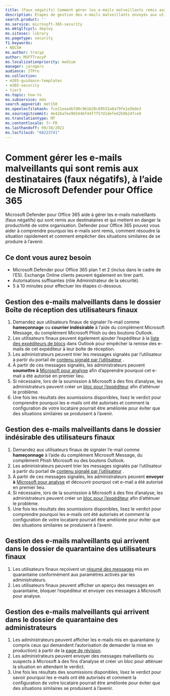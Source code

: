 ```yaml
---
title: (Faux négatifs) Comment gérer les e-mails malveillants remis aux destinataires à l’aide de Microsoft Defender pour Office 365
description: Étapes de gestion des e-mails malveillants envoyés aux utilisateurs finaux et aux boîtes de réception (sous forme de faux négatifs) avec Microsoft Defender pour Office 365 afin d’éviter toute perte d’activité.
search.product: ''
ms.service: microsoft-365-security
ms.mktglfcycl: deploy
ms.sitesec: library
ms.pagetype: security
f1.keywords:
- NOCSH
ms.author: tracyp
author: MSFTTracyP
ms.localizationpriority: medium
manager: jarogers
audience: ITPro
ms.collection:
- m365-guidance-templates
- m365-security
- tier3
ms.topic: how-to
ms.subservice: mdo
search.appverid: met150
ms.openlocfilehash: fce11eea4b7d0c961b20c89552a8a79fe1a5bde3
ms.sourcegitcommit: 4e42bafee965446f44f7f57d1defed2b9b24fce8
ms.translationtype: MT
ms.contentlocale: fr-FR
ms.lasthandoff: 09/30/2022
ms.locfileid: "68223741"
---
```

# <a name="how-to-handle-malicious-emails-that-are-delivered-to-recipients-false-negatives-using-microsoft-defender-for-office-365"></a>Comment gérer les e-mails malveillants qui sont remis aux destinataires (faux négatifs), à l’aide de Microsoft Defender pour Office 365

Microsoft Defender pour Office 365 aide à gérer les e-mails malveillants (faux négatifs) qui sont remis aux destinataires et qui mettent en danger la productivité de votre organisation.
Defender pour Office 365 pouvez vous aider à comprendre pourquoi les e-mails sont remis, comment résoudre la situation rapidement et comment empêcher des situations similaires de se produire à l’avenir.

## <a name="what-youll-need"></a>Ce dont vous aurez besoin

- Microsoft Defender pour Office 365 plan 1 et 2 (inclus dans le cadre de l’E5). Exchange Online clients peuvent également en tirer parti.
- Autorisations suffisantes (rôle Administrateur de la sécurité).
- 5 à 10 minutes pour effectuer les étapes ci-dessous.

## <a name="handling-malicious-emails-in-the-inbox-folder-of-end-users"></a>Gestion des e-mails malveillants dans le dossier Boîte de réception des utilisateurs finaux

1. Demandez aux utilisateurs finaux de signaler l’e-mail comme **hameçonnage** ou **courrier indésirable** à l’aide du complément Microsoft Message, du complément Microsoft Phish ou des boutons Outlook.
2. Les utilisateurs finaux peuvent également ajouter l’expéditeur à la [liste des expéditeurs de blocs](https://support.microsoft.com/en-us/office/block-a-mail-sender-b29fd867-cac9-40d8-aed1-659e06a706e4#:~:text=1%20On%20the%20Home%20tab%2C%20in%20the%20Delete,4%20Click%20OK%20in%20both%20open%20dialog%20boxes..) dans Outlook pour empêcher la remise des e-mails de cet expéditeur à leur boîte de réception.
3. Les administrateurs peuvent trier les messages signalés par l’utilisateur à partir du portail de [contenu signalé par l’utilisateur](/microsoft-365/security/office-365-security/admin-submission?view=o365-worldwide#view-user-submissions-to-microsoft&preserve-view=true) .
4. À partir de ces messages signalés, les administrateurs peuvent **soumettre à** [Microsoft pour analyse](/microsoft-365/security/office-365-security/admin-submission?view=o365-worldwide#notify-users-from-within-the-portal&preserve-view=true) afin d’apprendre pourquoi cet e-mail a été autorisé en premier lieu.
5. Si nécessaire, lors de la soumission à Microsoft à des fins d’analyse, les administrateurs peuvent créer un [bloc pour l’expéditeur](/microsoft-365/security/office-365-security/manage-tenant-blocks?view=o365-worldwide&preserve-view=true) afin d’atténuer le problème.
6. Une fois les résultats des soumissions disponibles, lisez le verdict pour comprendre pourquoi les e-mails ont été autorisés et comment la configuration de votre locataire pourrait être améliorée pour éviter que des situations similaires se produisent à l’avenir.

## <a name="handling-malicious-emails-in-junk-folder-of-end-users"></a>Gestion des e-mails malveillants dans le dossier indésirable des utilisateurs finaux

1. Demandez aux utilisateurs finaux de signaler l’e-mail comme **hameçonnage** à l’aide du complément Microsoft Message, du complément Phish Microsoft ou des boutons Outlook.
2. Les administrateurs peuvent trier les messages signalés par l’utilisateur à partir du portail de [contenu signalé par l’utilisateur](/microsoft-365/security/office-365-security/admin-submission?view=o365-worldwide#view-user-submissions-to-microsoft&preserve-view=true) .
3. À partir de ces messages signalés, les administrateurs peuvent **envoyer à** [Microsoft pour analyse](/microsoft-365/security/office-365-security/admin-submission?view=o365-worldwide#notify-users-from-within-the-portal&preserve-view=true) et découvrir pourquoi cet e-mail a été autorisé en premier lieu.
4. Si nécessaire, lors de la soumission à Microsoft à des fins d’analyse, les administrateurs peuvent créer un [bloc pour l’expéditeur](/microsoft-365/security/office-365-security/manage-tenant-blocks?view=o365-worldwide&preserve-view=true) afin d’atténuer le problème.
5. Une fois les résultats des soumissions disponibles, lisez le verdict pour comprendre pourquoi les e-mails ont été autorisés et comment la configuration de votre locataire pourrait être améliorée pour éviter que des situations similaires se produisent à l’avenir.

## <a name="handling-malicious-emails-landing-in-the-quarantine-folder-of-end-users"></a>Gestion des e-mails malveillants qui arrivent dans le dossier de quarantaine des utilisateurs finaux

1. Les utilisateurs finaux reçoivent un [résumé des messages](/microsoft-365/security/office-365-security/use-spam-notifications-to-release-and-report-quarantined-messages?view=o365-worldwide&preserve-view=true) mis en quarantaine conformément aux paramètres activés par les administrateurs.
2. Les utilisateurs finaux peuvent afficher un aperçu des messages en quarantaine, bloquer l’expéditeur et envoyer ces messages à Microsoft pour analyse.

## <a name="handling-malicious-emails-landing-in-the-quarantine-folder-of-admins"></a>Gestion des e-mails malveillants qui arrivent dans le dossier de quarantaine des administrateurs

1. Les administrateurs peuvent afficher les e-mails mis en quarantaine (y compris ceux qui demandent l’autorisation de demander la mise en production) à partir de la [page de révision](/microsoft-365/security/office-365-security/manage-quarantined-messages-and-files?view=o365-worldwide&preserve-view=true).
2. Les administrateurs peuvent envoyer des messages malveillants ou suspects à Microsoft à des fins d’analyse et créer un bloc pour atténuer la situation en attendant le verdict.
3. Une fois les résultats des soumissions disponibles, lisez le verdict pour savoir pourquoi les e-mails ont été autorisés et comment la configuration de votre locataire pourrait être améliorée pour éviter que des situations similaires se produisent à l’avenir.

